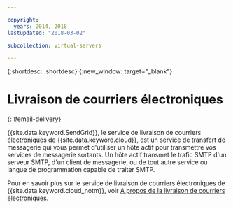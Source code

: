 ```yaml
---

copyright:
  years: 2014, 2018
lastupdated: "2018-03-02"

subcollection: virtual-servers

---
```


{:shortdesc: .shortdesc}
{:new_window: target="_blank"}

# Livraison de courriers électroniques
{: #email-delivery}

{{site.data.keyword.SendGrid}}, le service de livraison de courriers électroniques de {{site.data.keyword.cloud}}, est un service de transfert de messagerie qui vous permet d'utiliser un hôte actif pour transmettre vos services de messagerie sortants. Un hôte actif transmet le trafic SMTP d'un serveur SMTP, d'un client de messagerie, ou de tout autre service ou langue de programmation capable de traiter SMTP.

Pour en savoir plus sur le service de livraison de courriers électroniques de {{site.data.keyword.cloud_notm}}, voir [A propos de la livraison de courriers électroniques](/docs/infrastructure/email-delivery?topic=email-delivery-getting-started-tutorial).
